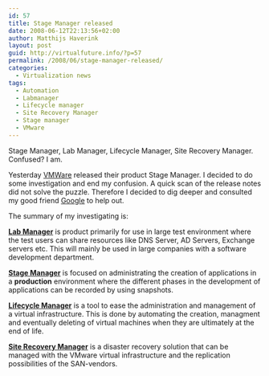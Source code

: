 ```yaml
---
id: 57
title: Stage Manager released
date: 2008-06-12T22:13:56+02:00
author: Matthijs Haverink
layout: post
guid: http://virtualfuture.info/?p=57
permalink: /2008/06/stage-manager-released/
categories:
  - Virtualization news
tags:
  - Automation
  - Labmanager
  - Lifecycle manager
  - Site Recovery Manager
  - Stage manager
  - VMware
---
```

<p class="MsoNormal">
  Stage Manager, Lab Manager, Lifecycle Manager, Site Recovery Manager. Confused? I am.
</p>

<p class="MsoNormal">
  Yesterday <a title="VMware.com" href="http://www.vmware.com" target="_blank">VMWare</a> released their product Stage Manager. I decided to do some investigation and end my confusion. A quick scan of the release notes did not solve the puzzle. Therefore I decided to dig deeper and consulted my good friend <a title="Google" href="http://www.google.com" target="_blank">Google</a> to help out.
</p>

<p class="MsoNormal">
  The summary of my investigating is:
</p>

<p class="MsoNormal">
  <strong><a title="Labmanager" href="http://www.vmware.com/products/labmanager/" target="_blank">Lab Manager</a></strong> is product primarily for use in large test environment where the test users can share resources like DNS Server, AD Servers, Exchange servers etc. This will mainly be used in large companies with a software development department.
</p>

<p class="MsoNormal">
  <strong><a title="Stage Manager" href="http://www.vmware.com/products/sm/overview.html" target="_blank">Stage Manager</a></strong> is focused on administrating the creation of applications in a <strong>production</strong> environment where the different phases in the development of applications can be recorded by using snapshots.
</p>

<p class="MsoNormal">
  <strong><a title="Lifecycle manager" href="http://www.vmware.com/products/lcm/" target="_blank">Lifecycle Manager</a></strong> is a tool to ease the administration and management of a virtual infrastructure. This is done by automating<span> </span>the creation, managment<span> </span>and eventually deleting of virtual machines when they are ultimately at the end of life.
</p>

<p class="MsoNormal">
  <strong><a title="Site recovery manager" href="http://www.vmware.com/products/srm/" target="_blank">Site Recovery Manager</a></strong> is a disaster recovery solution that can be managed with the VMware virtual infrastructure and the replication possibilities of the SAN-vendors.
</p>
